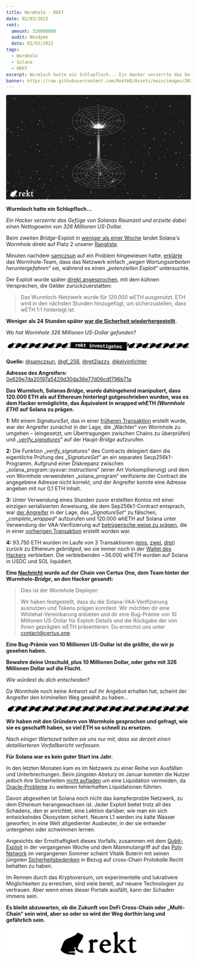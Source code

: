 ```yaml
---
title: Wormhole - REKT
date: 02/03/2022
rekt:
  amount: 326000000
  audit: Neodyme
  date: 02/02/2022
tags:
  - Wormhole
  - Solana
  - REKT
excerpt: Wurmloch hatte ein Schlupfloch... Ein Hacker verzerrte das Gefüge von Solanas Raumzeit und erzielte dabei einen Nettogewinn von 326 Millionen US-Dollar. Wie hat Wormhole so schnell so viel ETH zurückgegeben?
banner: https://raw.githubusercontent.com/RektHQ/Assets/main/images/2022/02/wormhole-header.png
---
```

![](https://raw.githubusercontent.com/RektHQ/Assets/main/images/2022/02/wormhole-header.png)

**Wurmloch hatte ein Schlupfloch...**

_Ein Hacker verzerrte das Gefüge von Solanas Raumzeit und erzielte dabei einen Nettogewinn von 326 Millionen US-Dollar._

Beim zweiten _Bridge_-Exploit in [weniger als einer Woche](https://rekt.news/qubit-rekt/) landet Solana's Wormhole direkt auf Platz 2 unserer [Rangliste](https://rekt.news/leaderboard/).

Minuten nachdem [samczsun](https://twitter.com/samczsun/status/1488974372756987906) auf ein Problem hingewiesen hatte, [erklärte](https://twitter.com/wormholecrypto/status/1488976115750383626) das Wormhole-Team, dass das Netzwerk einfach „_wegen Wartungsarbeiten heruntergefahren_“ sei, während es einen „_potenziellen Exploit_“ untersuchte.

Der Exploit wurde später [direkt angesprochen](https://twitter.com/wormholecrypto/status/1489001949881978883), mit dem kühnen Versprechen, die Gelder zurückzuerstatten:

>Das Wurmloch-Netzwerk wurde für 120.000 wETH ausgenutzt. ETH wird in den nächsten Stunden hinzugefügt, um sicherzustellen, dass wETH 1:1 hinterlegt ist.

**Weniger als 24 Stunden später [war die Sicherheit wiederhergestellt](https://twitter.com/wormholecrypto/status/1489232008521859079).**

_Wo hat Wormhole 326 Millionen US-Dollar gefunden?_

![](https://raw.githubusercontent.com/RektHQ/Assets/main/images/2021/09/rekt-investigates-linebreak.png)

**Quelle:** [@samczsun](https://twitter.com/samczsun/status/1489044939732406275?s=20&t=_rQJze06-VjgQls6hu73wA), [@gf_256](https://twitter.com/gf_256), [@ret2jazzy](https://twitter.com/ret2jazzy), [@kelvinfichter](https://twitter.com/kelvinfichter)

**Adresse des Angreifers:** [0x629e7da20197a5429d30da36e77d06cdf796b71a](https://etherscan.io/address/0x629e7da20197a5429d30da36e77d06cdf796b71a)

**Das Wurmloch, Solanas _Bridge_, wurde dahingehend manipuliert, dass 120.000 ETH als auf Ethereum hinterlegt gutgeschrieben wurden, was es dem Hacker ermöglichte, das Äquivalent in wrapped whETH _(Wormhole ETH)_ auf Solana zu prägen.**

**1:** Mit einem _SignatureSet_, das in einer [früheren Transaktion](https://solscan.io/tx/5fKWY7XyW6PTzjviTDvCTpsqgfoGAAqUs1mC6w4DZm25Ppw7fX7aWDmrnkknewyZ81qMSix3c18ZuvjoZUF34tpa) erstellt wurde, war der Angreifer zunächst in der Lage, die „Wächter“ von Wormhole zu umgehen – (eingesetzt, um Übertragungen zwischen Chains zu überprüfen) und „[_verify_signatures_](https://solscan.io/tx/25Zu1L2Q9uk998d5GMnX43t9u9eVBKvbVtgHndkc2GmUFed8Pu73LGW6hiDsmGXHykKUTLkvUdh4yXPdL3Jo4wVS)“ auf der Haupt-_Bridge_ aufzurufen.

**2:** Die Funktion „_verify_signatures_“ des Contracts delegiert dann die eigentliche Prüfung des „_SignatureSet_“ an ein separates Secp256k1-Programm. Aufgrund einer Diskrepanz zwischen „solana_program::sysvar::instructions“ (einer Art Vorkompilierung) und dem von Wormhole verwendeten „solana_program“ verifizierte der Contract die angegebene Adresse nicht korrekt, und der Angreifer konnte eine Adresse angeben mit nur 0,1 ETH Inhalt.

**3:** Unter Verwendung eines Stunden zuvor erstellten Kontos mit einer einzigen serialisierten Anweisung, die dem Sep256k1-Contract entsprach, war [der Angreifer](https://etherscan.io/address/0x629e7da20197a5429d30da36e77d06cdf796b71a#internaltx) in der Lage, das „_SignatureSet_“ zu fälschen, „_complete_wrapped_“ aufzurufen und 120.000 whETH auf Solana unter Verwendung der VAA-Verifizierung auf [betrügerische weise zu prägen](https://solscan.io/tx/2zCz2GgSoSS68eNJENWrYB48dMM1zmH8SZkgYneVDv2G4gRsVfwu5rNXtK5BKFxn7fSqX9BvrBc1rdPAeBEcD6Es), die in einer [vorherigen Transaktion](https://solscan.io/tx/2SohoVoPDSdzgsGCgKQPByKQkLAXHrYmvtE7EEqwKi3qUBTGDDJ7DcfYS7YJC2f8xwKVVa6SFUpH5MZ5xcyn1BCK) erstellt worden war.

**4:** 93.750 ETH wurden im Laufe von 3 Transaktionen ([eins](https://etherscan.io/tx/0x4d5201dd4a377f20e61fb8f42e6f929ec16bcec918f0584e39241d15b254a80f), [zwei](https://etherscan.io/tx/0xd31b155e259a403ebe69831fae0ec2b4bd33dfa090c43b605a57d5c72c4fbbc7), [drei](https://etherscan.io/tx/0xacd309b02e4b533484d148de9ab0adf367ed4e70ed751d1ff036152dc3bc0479)) zurück zu Ethereum _gebridged_, wo sie immer noch in der [Wallet des Hackers](https://etherscan.io/address/0x629e7da20197a5429d30da36e77d06cdf796b71a) verbleiben. Die verbleibenden ~36.000 whETH wurden auf Solana in USDC und SOL liquidiert.

**Eine [Nachricht](https://etherscan.io/tx/0x2d8b7901bff18ae6abe1a50aebe44b70559f39ff357b21340843d368b9486859) wurde auf der Chain von Certus One, dem Team hinter der Wurmhole-_Bridge_, an den Hacker gesandt:**

>Dies ist der Wormhole Deployer:
>
>Wir haben festgestellt, dass du die Solana-VAA-Verifizierung ausnutzen und Tokens prägen konntest. Wir möchten dir eine Whitehat-Vereinbarung anbieten und dir eine Bug-Prämie von 10 Millionen US-Dollar für Exploit-Details und die Rückgabe der von Ihnen geprägten wETH präsentieren. Du erreichst uns unter contact@certus.one.

**Eine Bug-Prämie von 10 Millionen US-Dollar ist die größte, die wir je gesehen haben.**

**Bewahre deine Unschuld, plus 10 Millionen Dollar, oder gehe mit 326 Millionen Dollar auf die Flucht.**

_Wie würdest du dich entscheiden?_

Da Wormhole noch keine Antwort auf ihr Angebot erhalten hat, scheint der Angreifer den kriminellen Weg gewählt zu haben...

![](https://raw.githubusercontent.com/RektHQ/Assets/main/images/2021/03/rekt-linebreak.png)

**Wir haben mit den Gründern von Wormhole gesprochen und gefragt, wie sie es geschafft haben, so viel ETH so schnell zu ersetzen.**

_Nach einiger Wartezeit teilten sie uns nur mit, dass sie derzeit einen detaillierteren Vorfallbericht verfassen._

**Für Solana war es kein guter Start ins Jahr.**

In den letzten Monaten kam es im Netzwerk zu einer Reihe von Ausfällen und Unterbrechungen. Beim jüngsten Absturz im Januar konnten die Nutzer jedoch ihre Sicherheiten [nicht aufladen](https://twitter.com/solendprotocol/status/1485315186797936646) um eine Liquidation vermeiden, da [Oracle-Probleme](https://twitter.com/solendprotocol/status/1485315192716083202) zu weiteren fehlerhaften Liquidationen führten.

Davon abgesehen ist Solana noch nicht das kampferprobte Netzwerk, zu dem Ethereum herangewachsen ist. Jeder Exploit bietet trotz all des Schadens, den er anrichtet, eine Lektion darüber, wie man ein sich entwickelndes Ökosystem sichert. Neuere L1 werden ins kalte Wasser geworfen, in eine Welt altgedienter Ausbeuter, in der sie entweder untergehen oder schwimmen lernen.

Angesichts der Ernsthaftigkeit dieses Vorfalls, zusammen mit dem [Qubit-Exploit](https://rekt.news/qubit-rekt/) in der vergangenen Woche und dem Mammutangriff auf das [Poly Network](https://rekt.news/polynetwork-rekt/) im vergangenen Sommer scheint Vitalik Buterin mit seinen jüngsten [Sicherheitsbedenken](https://twitter.com/vitalikbuterin/status/1479501366192132099) in Bezug auf cross-Chain Protokolle Recht behalten zu haben.

Im Rennen durch das Kryptoversum, um experimentelle und lukrativere Möglichkeiten zu erreichen, sind viele bereit, auf neuere Technologien zu vertrauen. Aber wenn eines dieser Portale ausfällt, kann der Schaden immens sein.

**Es bleibt abzuwarten, ob die Zukunft von DeFi Cross-Chain oder „Multi-Chain“ sein wird, aber so oder so wird der Weg dorthin lang und gefährlich sein.**

![](https://raw.githubusercontent.com/RektHQ/Assets/main/images/2021/08/rekt-outline-conc.png)
